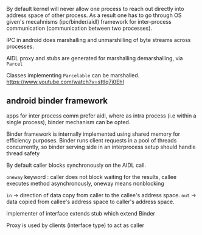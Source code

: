By default kernel will never allow one process to reach out directly into address space of other process.
As a result one has to go through OS given's mecahnisms (ipc/binder/aidl) framework for 
inter-process communication (communication between two processes).

IPC in android does marshalling and unmarshilling of byte streams across processes.

AIDL proxy and stubs are generated for marshalling demarshalling, via `Parcel`

Classes implementing `Parcelable` can be marshalled.
https://www.youtube.com/watch?v=sttlq7i0EhI
##  android binder framework

apps for inter process comm prefer aidl, where as intra process (i.e within a single process), binder mechanism can be opted.

Binder framework is internally implemented using shared memory for efficiency purposes.
Binder runs client requests in a pool of threads concurrently, so binder serving side in an interprocess setup should handle thread safety

By default caller blocks synchronously on the AIDL call.

`oneway` keyword : caller does not block waiting for the results, callee executes method asynchronously, oneway means nonblocking

`in` -> direction of data copy from caller to the callee's address space.
`out` -> data copied from callee's address space to caller's address space.

implementer of interface extends stub which extend Binder

Proxy is used by clients (interface type) to act as caller